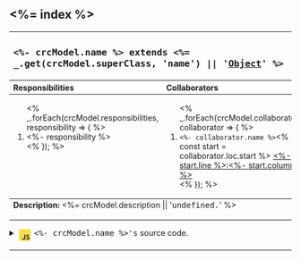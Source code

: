 


## <%= index %>
<!-- crc-model-template:html,markdown -->
<table width="100%">
  <thead>
    <tr valign="top" align="left">
      <th colspan="2"><h3><tt>
          <%- crcModel.name %> extends <%= _.get(crcModel.superClass, 'name') || '<a rel="noopener" href="https://is.gd/ZZBLcn" target="mdn">Object</a>' %>
        </tt></h3></th>
    </tr>
    <tr valign="top" align="left">
      <th>Responsibilities</th>
      <th>Collaborators</th>
    </tr>
  </thead>
  <tfoot valign="top" align="left">
    <tr>
      <td colspan="2"><strong>Description:</strong> <%= crcModel.description || '<tt>undefined.</tt>' %></td>
    </tr>
  </tfoot>
  <tbody>
    <tr valign="top" align="left">
      <td width="50%">
        <ol><% _.forEach(crcModel.responsibilities, responsibility => { %>
            <li><%- responsibility %></li><% }); %></ol>
      </td>
      <td width="50%">
        <ol><% _.forEach(crcModel.collaborators, collaborator => { %>
            <li><code><%- collaborator.name %></code><% const start = collaborator.loc.start %>
              <a href=""><%- start.line %>:<%- start.column %></a>
            </li><% }); %></ol>
      </td>
    </tr>
  </tbody>
</table>

---

<details>
  <summary><img src="icon-javascript-filled-25.png" alt="Select to toggle" align="top">
    <tt><%- crcModel.name %>'s</tt> source code.</summary>
  <pre><code language="javascript"><%- crcModel.source %></code></pre>
</details>

---
<!--/crc-model-template:html,markdown -->
